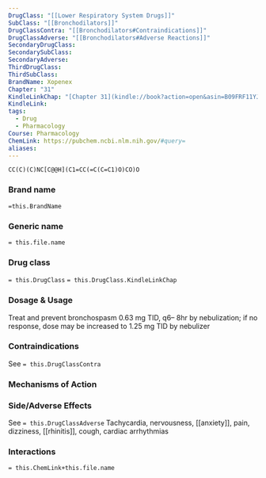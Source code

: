 ```yaml
---
DrugClass: "[[Lower Respiratory System Drugs]]"
SubClass: "[[Bronchodilators]]"
DrugClassContra: "[[Bronchodilators#Contraindications]]"
DrugClassAdverse: "[[Bronchodilators#Adverse Reactions]]"
SecondaryDrugClass: 
SecondarySubClass: 
SecondaryAdverse: 
ThirdDrugClass: 
ThirdSubClass: 
BrandName: Xopenex
Chapter: "31"
KindleLinkChap: "[Chapter 31](kindle://book?action=open&asin=B09FRF11YJ&location=16553)"
KindleLink: 
tags:
  - Drug
  - Pharmacology
Course: Pharmacology
ChemLink: https://pubchem.ncbi.nlm.nih.gov/#query=
aliases:
---
```

```smiles
CC(C)(C)NC[C@@H](C1=CC(=C(C=C1)O)CO)O
```

### Brand name
`=this.BrandName`

### Generic name
`= this.file.name`

### Drug class 
`= this.DrugClass`
	`= this.DrugClass.KindleLinkChap`

### Dosage & Usage
Treat and prevent bronchospasm
0.63 mg TID, q6– 8hr by nebulization; if no response, dose may be increased to 1.25 mg TID by nebulizer

### Contraindications
See `= this.DrugClassContra`

### Mechanisms of Action

### Side/Adverse Effects
See `= this.DrugClassAdverse`
Tachycardia, nervousness, [[anxiety]], pain, dizziness, [[rhinitis]], cough, cardiac arrhythmias

### Interactions

`= this.ChemLink+this.file.name`

